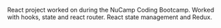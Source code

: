 React project worked on during the NuCamp Coding Bootcamp.
Worked with hooks, state and react router.
React state management and Redux.
